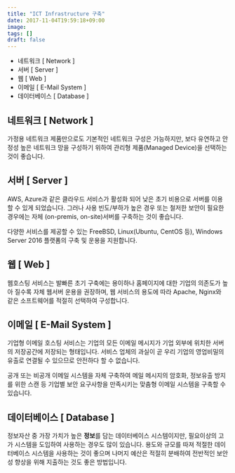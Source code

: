 ```yaml
---
title: "ICT Infrastructure 구축"
date: 2017-11-04T19:59:18+09:00
image: 
tags: []
draft: false
---
```

* 네트워크 \[ Network \]
* 서버 \[ Server \]
* 웹 \[ Web \]
* 이메일 \[ E-Mail System \]
* 데이터베이스 \[ Database \]

<!--more-->
## 네트워크 \[ Network \]
가정용 네트워크 제품만으로도 기본적인 네트워크 구성은 가능하지만,
보다 유연하고 안정성 높은 네트워크 망을 구성하기 위하여 관리형 제품(Managed Device)을 선택하는 것이 좋습니다.

## 서버 \[ Server \]
AWS, Azure과 같은 클라우드 서비스가 활성화 되어 낮은 초기 비용으로 서버를 이용할 수 있게 되었습니다.
그러나 사용 빈도/부하가 높은 경우 또는 철저한 보안이 필요한 경우에는 자체 (on-premis, on-site)서버를
구축하는 것이 좋습니다.

다양한 서비스를 제공할 수 있는 FreeBSD, Linux(Ubuntu, CentOS 등), Windows Server 2016 플랫폼의 구축 및 운용을 지원합니다.

## 웹 \[ Web \]
웹호스팅 서비스는 발빠른 초기 구축에는 용이하나 홈페이지에 대한 기업의 의존도가 높아 질수록 자체 웹서버 운용을 권장하며, 웹 서비스의 용도에 따라 Apache, Nginx와 같은 소프트웨어를 적절히 선택하여 구성합니다.

## 이메일 \[ E-Mail System \]
기업형 이메일 호스팅 서비스는 기업의 모든 이메일 메시지가 기업 외부에 위치한 서버의 저장공간에 저장되는 형태입니다. 서비스 업체의 과실이 곧 우리 기업의 영업비밀의 유출로 연결될 수 있으므로 안전하다 할 수 없습니다.

공개 또는 비공개 이메일 시스템을 자체 구축하여 메일 메시지의 암호화, 정보유출 방지를 위한 스캔 등 기업별 보안 요구사항을 만족시키는 맞춤형 이메일 시스템을 구축할 수 있습니다.

## 데이터베이스 \[ Database \]
정보자산 중 가장 가치가 높은 **정보**를 담는 데이터베이스 시스템이지만, 필요이상의 고가 시스템을 도입하여 사용하는 경우도 많이 있습니다. 용도와 규모를 따져 적절한 데이터베이스 시스템을 사용하는 것이 좋으며 나머지 예산은 적절히 분배하여 전반적인 보안성 향상을 위해 지출하는 것도 좋은 방법입니다.
